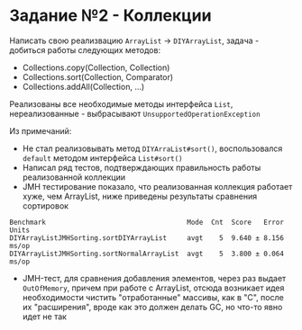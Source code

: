 # Задание №2 - Коллекции

Написать свою реализвацию `ArrayList` -> `DIYArrayList`, задача - добиться работы следующих методов:
* Collections.copy(Collection, Collection)
* Collections.sort(Collection, Comparator)
* Collections.addAll(Collection, ...)

Реализованы все необходимые методы интерфейса `List`, нереализованные - выбрасывают 
`UnsupportedOperationException`

Из примечаний:
* Не стал реализовывать метод `DIYArraList#sort()`, воспользовался `default` методом
интерфейса `List#sort()`
* Написал ряд тестов, подтверждающих правильность работы реализованной коллекции
* JMH тестирование показало, что реализованная коллекция работает хуже, чем ArrayList, ниже приведены результаты сравнения
сортировок

```
Benchmark                                   Mode  Cnt  Score   Error  Units
DIYArrayListJMHSorting.sortDIYArrayList     avgt    5  9.640 ± 8.156  ms/op
DIYArrayListJMHSorting.sortNormalArrayList  avgt    5  3.800 ± 0.064  ms/op
```

* JMH-тест, для сравнения добавления элементов, через раз выдает `OutOfMemory`, причем при работе с ArrayList, отсюда
возникает идея необходимости чистить "отработанные" массивы, как в "C", после их "расширения",
вроде как это должен делать GC, но что-то явно идет не так

